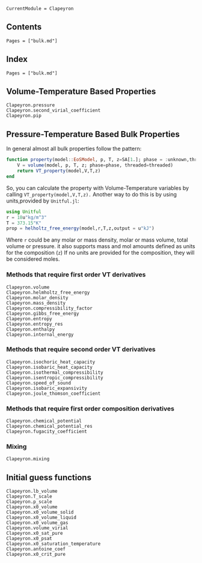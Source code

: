 ```@meta
CurrentModule = Clapeyron
```

## Contents

```@contents
Pages = ["bulk.md"]
```

## Index

```@index
Pages = ["bulk.md"]
```

## Volume-Temperature Based Properties

```@docs
Clapeyron.pressure
Clapeyron.second_virial_coefficient
Clapeyron.pip
```

## Pressure-Temperature Based Bulk Properties

In general almost all bulk properties follow the pattern:
```julia
function property(model::EoSModel, p, T, z=SA[1.]; phase = :unknown,threaded=true)
    V = volume(model, p, T, z; phase=phase, threaded=threaded)
    return VT_property(model,V,T,z)
end
```
So, you can calculate the property with Volume-Temperature variables by calling `VT_property(model,V,T,z).`
Another way to do this is by using units,provided by `Unitful.jl`:
```julia
using Unitful
r = 18u"kg/m^3"
T = 373.15"K"
prop = helholtz_free_energy(model,r,T,z,output = u"kJ")
```
Where `r` could be any molar or mass density, molar or mass volume, total volume or pressure. it also supports mass and mol amounts defined as units for the composition (`z`) If no units are provided for the composition, they will be considered moles.

### Methods that require first order VT derivatives
```@docs
Clapeyron.volume
Clapeyron.helmholtz_free_energy
Clapeyron.molar_density
Clapeyron.mass_density
Clapeyron.compressibility_factor
Clapeyron.gibbs_free_energy
Clapeyron.entropy
Clapeyron.entropy_res
Clapeyron.enthalpy
Clapeyron.internal_energy
```

### Methods that require second order VT derivatives
```@docs
Clapeyron.isochoric_heat_capacity
Clapeyron.isobaric_heat_capacity
Clapeyron.isothermal_compressibility
Clapeyron.isentropic_compressibility
Clapeyron.speed_of_sound
Clapeyron.isobaric_expansivity
Clapeyron.joule_thomson_coefficient
```

### Methods that require first order composition derivatives
```@docs
Clapeyron.chemical_potential
Clapeyron.chemical_potential_res
Clapeyron.fugacity_coefficient
```

### Mixing
```@docs
Clapeyron.mixing
```

## Initial guess functions

```@docs
Clapeyron.lb_volume
Clapeyron.T_scale
Clapeyron.p_scale
Clapeyron.x0_volume
Clapeyron.x0_volume_solid
Clapeyron.x0_volume_liquid
Clapeyron.x0_volume_gas
Clapeyron.volume_virial
Clapeyron.x0_sat_pure
Clapeyron.x0_psat
Clapeyron.x0_saturation_temperature
Clapeyron.antoine_coef
Clapeyron.x0_crit_pure
```